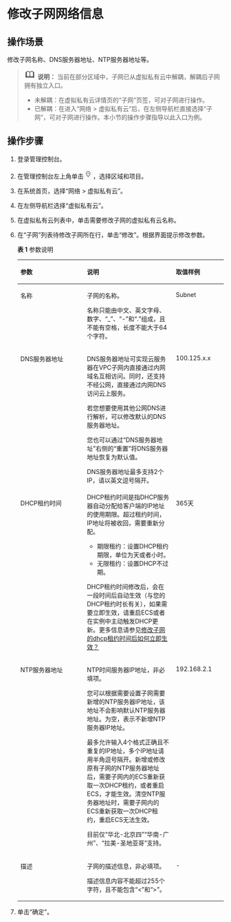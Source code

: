 # 修改子网网络信息<a name="vpc_vpc_0001"></a>

## 操作场景<a name="s81d197a61ece470aa5393f50fa131bf6"></a>

修改子网名称、DNS服务器地址、NTP服务器地址等。

>![](public_sys-resources/icon-note.gif) **说明：** 
>当前在部分区域中，子网已从虚拟私有云中解耦，解耦后子网拥有独立入口。
>-   未解耦：在虚拟私有云详情页的“子网”页签，可对子网进行操作。
>-   已解耦：在进入“网络 \> 虚拟私有云”后，在左侧导航栏直接选择“子网”，可对子网进行操作。本小节的操作步骤指导以此入口为例。

## 操作步骤<a name="sedd7d89d31ad414698b7418d9a9cbd6f"></a>

1.  登录管理控制台。


1.  在管理控制台左上角单击![](figures/icon-region.png)，选择区域和项目。
2.  在系统首页，选择“网络 \> 虚拟私有云”。
3.  在左侧导航栏选择“虚拟私有云”。
4.  在虚拟私有云列表中，单击需要修改子网的虚拟私有云名称。
5.  在“子网”列表待修改子网所在行，单击“修改”。根据界面提示修改参数。

    **表 1**  参数说明

    <a name="t1358556fe53340eb82fa8c754581b79d"></a>
    <table><thead align="left"><tr id="r9fa5b742a4a3411f8c03962647a54613"><th class="cellrowborder" valign="top" width="32.22%" id="mcps1.2.4.1.1"><p id="a8dc96d68aa234b9493333915ccbe0f6d"><a name="a8dc96d68aa234b9493333915ccbe0f6d"></a><a name="a8dc96d68aa234b9493333915ccbe0f6d"></a>参数</p>
    </th>
    <th class="cellrowborder" valign="top" width="43.1%" id="mcps1.2.4.1.2"><p id="a72187a613d4e4200b43f8f187713722f"><a name="a72187a613d4e4200b43f8f187713722f"></a><a name="a72187a613d4e4200b43f8f187713722f"></a>说明</p>
    </th>
    <th class="cellrowborder" valign="top" width="24.68%" id="mcps1.2.4.1.3"><p id="a75e440e19d704953b2f9c4ec237001dc"><a name="a75e440e19d704953b2f9c4ec237001dc"></a><a name="a75e440e19d704953b2f9c4ec237001dc"></a>取值样例</p>
    </th>
    </tr>
    </thead>
    <tbody><tr id="r4b7733c08f1b44efa71c70084ae18ba2"><td class="cellrowborder" valign="top" width="32.22%" headers="mcps1.2.4.1.1 "><p id="a8d06ad8e6b3147fa803fbce3f40c8dff"><a name="a8d06ad8e6b3147fa803fbce3f40c8dff"></a><a name="a8d06ad8e6b3147fa803fbce3f40c8dff"></a>名称</p>
    </td>
    <td class="cellrowborder" valign="top" width="43.1%" headers="mcps1.2.4.1.2 "><p id="a1122b5a9ae354f90a3c59181681ce331"><a name="a1122b5a9ae354f90a3c59181681ce331"></a><a name="a1122b5a9ae354f90a3c59181681ce331"></a>子网的名称。</p>
    <p id="p24201817123619"><a name="p24201817123619"></a><a name="p24201817123619"></a>名称只能由中文、英文字母、数字、“_”、“-”和“.”组成，且不能有空格，长度不能大于64个字符。</p>
    </td>
    <td class="cellrowborder" valign="top" width="24.68%" headers="mcps1.2.4.1.3 "><p id="a02044c412e894f908b0e3ec406fda14c"><a name="a02044c412e894f908b0e3ec406fda14c"></a><a name="a02044c412e894f908b0e3ec406fda14c"></a>Subnet</p>
    </td>
    </tr>
    <tr id="row08664184148"><td class="cellrowborder" valign="top" width="32.22%" headers="mcps1.2.4.1.1 "><p id="p88661918201415"><a name="p88661918201415"></a><a name="p88661918201415"></a>DNS服务器地址</p>
    </td>
    <td class="cellrowborder" valign="top" width="43.1%" headers="mcps1.2.4.1.2 "><p id="p136501507548"><a name="p136501507548"></a><a name="p136501507548"></a>DNS服务器地址可实现云服务器在VPC子网内直接通过内网域名互相访问。同时，还支持不经公网，直接通过内网DNS访问云上服务。</p>
    <p id="p2037361826"><a name="p2037361826"></a><a name="p2037361826"></a>若您想要使用其他公网DNS进行解析，可以修改默认的DNS服务器地址。</p>
    <p id="p14363181210595"><a name="p14363181210595"></a><a name="p14363181210595"></a>您也可以通过“DNS服务器地址”右侧的“重置”将DNS服务器地址恢复为默认值。</p>
    <p id="p202480541571"><a name="p202480541571"></a><a name="p202480541571"></a>DNS服务器地址最多支持2个IP，请以英文逗号隔开。</p>
    </td>
    <td class="cellrowborder" valign="top" width="24.68%" headers="mcps1.2.4.1.3 "><p id="p108271634171219"><a name="p108271634171219"></a><a name="p108271634171219"></a>100.125.x.x</p>
    </td>
    </tr>
    <tr id="row112031026103314"><td class="cellrowborder" valign="top" width="32.22%" headers="mcps1.2.4.1.1 "><p id="p1068172001311"><a name="p1068172001311"></a><a name="p1068172001311"></a>DHCP租约时间</p>
    </td>
    <td class="cellrowborder" valign="top" width="43.1%" headers="mcps1.2.4.1.2 "><div class="p" id="p2691820131314"><a name="p2691820131314"></a><a name="p2691820131314"></a>DHCP租约时间是指DHCP服务器自动分配给客户端的IP地址的使用期限。超过租约时间，IP地址将被收回，需要重新分配。<a name="zh-cn_topic_0013935842_ul17776281138"></a><a name="zh-cn_topic_0013935842_ul17776281138"></a><ul id="zh-cn_topic_0013935842_ul17776281138"><li>期限租约：设置DHCP租约期限，单位为天或者小时。</li><li>无限租约：设置DHCP不过期。</li></ul>
    </div>
    <p id="p642563372216"><a name="p642563372216"></a><a name="p642563372216"></a>DHCP租约时间修改后，会在一段时间后自动生效（与您的DHCP租约时长有关），如果需要立即生效，请重启ECS或者在实例中主动触发DHCP更新。更多信息请参见<a href="https://support.huaweicloud.com/vpc_faq/zh-cn_topic_0177255344.html" target="_blank" rel="noopener noreferrer">修改子网的dhcp租约时间后如何立即生效？</a></p>
    </td>
    <td class="cellrowborder" valign="top" width="24.68%" headers="mcps1.2.4.1.3 "><p id="p469620121311"><a name="p469620121311"></a><a name="p469620121311"></a>365天</p>
    </td>
    </tr>
    <tr id="row653864310412"><td class="cellrowborder" valign="top" width="32.22%" headers="mcps1.2.4.1.1 "><p id="p1984172312520"><a name="p1984172312520"></a><a name="p1984172312520"></a>NTP服务器地址</p>
    </td>
    <td class="cellrowborder" valign="top" width="43.1%" headers="mcps1.2.4.1.2 "><p id="p927533664219"><a name="p927533664219"></a><a name="p927533664219"></a>NTP时间服务器IP地址，非必填项。</p>
    <p id="p195514432428"><a name="p195514432428"></a><a name="p195514432428"></a>您可以根据需要设置子网需要新增的NTP服务器IP地址，该地址不会影响默认NTP服务器地址。为空，表示不新增NTP服务器IP地址。</p>
    <p id="p049810523811"><a name="p049810523811"></a><a name="p049810523811"></a>最多允许输入4个格式正确且不重复的IP地址，多个IP地址请用半角逗号隔开。新增或修改原有子网的NTP服务器地址后，需要子网内的ECS重新获取一次DHCP租约，或者重启ECS，才能生效。清空NTP服务器地址时，需要子网内的ECS重新获取一次DHCP租约，重启ECS无法生效。</p>
    <p id="p187143195410"><a name="p187143195410"></a><a name="p187143195410"></a>目前仅“华北-北京四”“华南-广州”、“拉美-圣地亚哥”支持。</p>
    </td>
    <td class="cellrowborder" valign="top" width="24.68%" headers="mcps1.2.4.1.3 "><p id="p484723192518"><a name="p484723192518"></a><a name="p484723192518"></a>192.168.2.1</p>
    </td>
    </tr>
    <tr id="row1327142618280"><td class="cellrowborder" valign="top" width="32.22%" headers="mcps1.2.4.1.1 "><p id="p6211102743917"><a name="p6211102743917"></a><a name="p6211102743917"></a>描述</p>
    </td>
    <td class="cellrowborder" valign="top" width="43.1%" headers="mcps1.2.4.1.2 "><p id="p12111027173911"><a name="p12111027173911"></a><a name="p12111027173911"></a>子网的描述信息，非必填项。</p>
    <p id="p1621112712396"><a name="p1621112712396"></a><a name="p1621112712396"></a>描述信息内容不能超过255个字符，且不能包含“&lt;”和“&gt;”。</p>
    </td>
    <td class="cellrowborder" valign="top" width="24.68%" headers="mcps1.2.4.1.3 "><p id="p3211112753910"><a name="p3211112753910"></a><a name="p3211112753910"></a>-</p>
    </td>
    </tr>
    </tbody>
    </table>

6.  单击“确定”。

